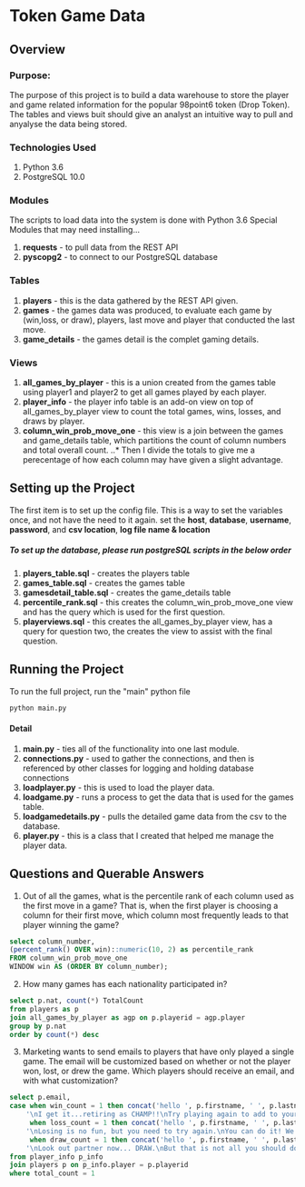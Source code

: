 # Token Game Data
## Overview
### Purpose:
The purpose of this project is to build a data warehouse to store the player and game related information for the popular 98point6 token (Drop Token).
The tables and views buit should give an analyst an intuitive way to pull and anyalyse the data being stored.

### Technologies Used
1. Python 3.6
2. PostgreSQL 10.0
### Modules
The scripts to load data into the system is done with Python 3.6
Special Modules that may need installing...
1. **requests** - to pull data from the REST API
2. **pyscopg2** - to connect to our PostgreSQL database

### Tables
1. **players** - this is the data gathered by the REST API given.
2. **games** - the games data was produced, to evaluate each game by (win,loss, or draw), players, last move and player that conducted the last move.
3. **game_details** - the games detail is the complet gaming details.

### Views
1. **all_games_by_player** - this is a union created from the games table using player1 and player2 to get all games played by each player.
2. **player_info** - the player info table is an add-on view on top of all_games_by_player view to count the total games, wins, losses, and draws by player.
3. **column_win_prob_move_one** - this view is a join between the games and game_details table, which partitions the count of column numbers and total overall count.
   ..* Then I divide the totals to give me a perecentage of how each column may have given a slight advantage.


## Setting up the Project
The first item is to set up the config file.
This is a way to set the variables once, and not have the need to it again.
set the **host**, **database**, **username**, **password**, and **csv location**, **log file name & location**

##### To set up the database, please run postgreSQL scripts in the below order
1. **players_table.sql** - creates the players table
2. **games_table.sql** - creates the games table
3. **gamesdetail_table.sql** - creates the game_details table
4. **percentile_rank.sql** - this creates the column_win_prob_move_one view and has the query which is used for the first question.
5. **playerviews.sql** - this creates the all_games_by_player view, has a query for question two, the creates the view to assist with the final question.


## Running the Project
To run the full project, run the "main" python file
```python
python main.py
```
#### Detail
1. **main.py** - ties all of the functionality into one last module.
2. **connections.py** - used to gather the connections, and then is referenced by other classes for logging and holding database connections
3. **loadplayer.py** - this is used to load the player data. 
4. **loadgame.py** - runs a process to get the data that is used for the games table.
5. **loadgamedetails.py** - pulls the detailed game data from the csv to the database.
6. **player.py** - this is a class that I created that helped me manage the player data.



## Questions and Querable Answers

1. Out of all the games, what is the percentile rank of each column used as the
   first move in a game? That is, when the first player is choosing a column
   for their first move, which column most frequently leads to that player
   winning the game?

```sql
select column_number,
(percent_rank() OVER win)::numeric(10, 2) as percentile_rank
FROM column_win_prob_move_one 
WINDOW win AS (ORDER BY column_number);
```
2. How many games has each nationality participated in?
```sql
select p.nat, count(*) TotalCount
from players as p
join all_games_by_player as agp on p.playerid = agp.player
group by p.nat
order by count(*) desc
```

3. Marketing wants to send emails to players that have only played a single
   game. The email will be customized based on whether or not the player won,
   lost, or drew the game. Which players should receive an email, and with what
   customization?
```sql
select p.email,
case when win_count = 1 then concat('hello ', p.firstname, ' ', p.lastname ,
	'\nI get it...retiring as CHAMP!!\nTry playing again to add to your legacy!')
	 when loss_count = 1 then concat('hello ', p.firstname, ' ', p.lastname ,
	'\nLosing is no fun, but you need to try again.\nYou can do it! We BELIEVE!!!')
	 when draw_count = 1 then concat('hello ', p.firstname, ' ', p.lastname ,
	'\nLook out partner now... DRAW.\nBut that is not all you should do.  Please play again.') else 'uh oh no value' end custom_message
from player_info p_info
join players p on p_info.player = p.playerid
where total_count = 1
```
